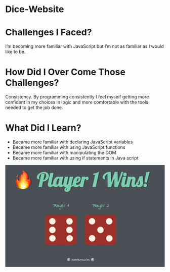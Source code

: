 # Dice-Website

# Challenges I Faced? 

I’m becoming more familiar with JavaScript but I’m not as familiar as I would like to be. 

# How Did I Over Come Those Challenges? 

Consistency. By programming consistently I feel myself getting more confident in my choices in logic and more comfortable with the tools needed to get the job done. 

# What Did I Learn? 

* Became more familiar with declaring JavaScript variables
* Became more familiar with using JavaScript functions
* Became more familiar with manipulating the DOM 
* Became more familiar with using if statements in Java script


![Dice Game Screenshot](dicepic.png)
